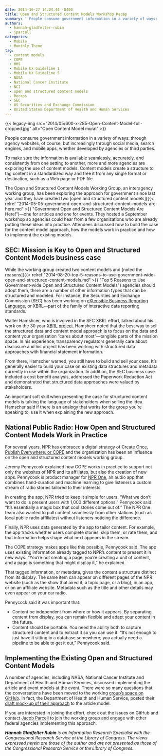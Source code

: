 ```yaml
---
date: 2014-10-27 14:24:44 -0400
title: Open and Structured Content Models Workshop Recap
summary: ' People consume government information in a variety of ways: through agency websites, of course, but increasingly through social media, search engines, and mobile apps, whether developed by agencies or third parties. To make sure the information is available seamlessly, accurately, and consistently from one setting to another,'
authors:
  - hannah-gladfelter-rubin
  - jparcell
categories:
  - Mobile
  - Monthly Theme
tag:
  - content models
  - COPE
  - HHS
  - Mobile UX Guideline 1
  - Mobile UX Guideline 5
  - NASA
  - National Cancer Institute
  - NCI
  - open and structured content models
  - Recaps
  - SEC
  - US Securities and Exchange Commission
  - United States Department of Health and Human Services
---
```


{{< legacy-img src="2014/05/600-x-285-Open-Content-Model-full-cropped.jpg" alt="Open Content Model mural" >}}

People consume government information in a variety of ways: through agency websites, of course, but increasingly through social media, search engines, and mobile apps, whether developed by agencies or third parties.

To make sure the information is available seamlessly, accurately, and consistently from one setting to another, more and more agencies are exploring the use of content models. Content models create a structure to tag content in a standardized way and free it from any single format or destination, such as a Web page or PDF file.

The Open and Structured Content Models Working Group, an interagency working group, has been exploring the approach for government since last year and they have created two [open and structured content models]({{< relref "2014-05-05-government-open-and-structured-content-models-are-here.md" >}} "Government Open and Structured Content Models Are Here!")—one for articles and one for events. They hosted a September workshop so agencies could hear from a few organizations who are already putting these ideas into practice. Attendees discussed how to build the case for the content model approach, how the models work in practice and how to implement the existing models.

## SEC: Mission is Key to Open and Structured Content Models business case

While the working group created two content models and [noted the reasons]({{< relref "2014-08-20-top-5-reasons-to-use-government-wide-open-and-structured-content-models.md" >}} "Top 5 Reasons to Use Government-wide Open and Structured Content Models") agencies should adopt them, there are a number of other information types that can be structured and modeled. For instance, the Securities and Exchange Commission (SEC) has been working on [eXtensible Business Reporting Language](http://en.wikipedia.org/wiki/XBRL), or XBRL—part of the family of interactive data reporting standards.

Walter Hamshcer, who is involved in the SEC XBRL effort, talked about his work on the 30 year [XBRL project](http://xbrl.sec.gov/). Hamshcer noted that the best way to sell the structured data and content model approach is to focus on the data and content your organization “cares about most”—tangible parts of the mission space. In his experience, transparency regulators generally care about disclosure and his project has been working with structured data approaches with financial statement information.

From there, Hamscher warned, you still have to build and sell your case. It’s generally easier to build your case on existing data structures and metadata currently in use within the organization. In addition, the SEC business case included a cost benefit analysis, addressed the Paperwork Reduction Act and demonstrated that structured data approaches were valued by stakeholders.

An important soft skill when presenting the case for structured content models is talking the language of stakeholders when selling the idea. Hamscher said if there is an analogy that works for the group you’re speaking to, use it when explaining the new approach.

## National Public Radio: How Open and Structured Content Models Work in Practice

For several years, NPR has embraced a digital strategy of [Create Once, Publish Everywhere, or COPE](http://www.programmableweb.com/news/cope-create-once-publish-everywhere/2009/10/13) and the organization has been an influence on the open and structured content models working group.

Jeremy Pennycook explained how COPE works in practice to support not only the websites of NPR and its affiliates, but also the creation of new apps. Pennycook is product manager for [NPR One](http://www.npr.org/about/products/npr-one/), an audio app that combines hand-curation and machine learning to give listeners a custom stream of radio stories tailored to their interests.

In creating the app, NPR tried to keep it simple for users. &#8220;What we don&#8217;t want to do is present users with 1,000 different options,” Pennycook said. “It&#8217;s essentially a magic box that cool stories come out of.” The NPR One team also wanted to pull content seamlessly from other stations (such as local public radio affiliates) without listeners noticing the difference.

Finally, NPR uses data generated by the app to tailor content. For example, the app tracks whether users complete stories, skip them, or rate them, and that information helps shape what next appears in the stream.

The COPE strategy makes apps like this possible, Pennycook said. The app uses existing information already tagged to NPR’s content to present it in new ways. &#8220;You&#8217;re not creating a page, you&#8217;re creating a unit of content, and a page is something that might display it,&#8221; he explained.

That tagged information, or metadata, gives the content a structure distinct from its display. The same item can appear on different pages of the NPR website (such as the show that aired it, a topic page, or a blog), in an app, or on an affiliate website. Metadata such as the title and other details may even appear on your car radio.

Pennycock said it was important that:

  * Content be independent from where or how it appears. By separating content from display, you can remain flexible and adapt your content in the future.
  * Content should be portable. You need the ability both to capture structured content and to extract it so you can use it. &#8220;It&#8217;s not enough to just have it sitting in a database somewhere; you actually need a pipeline to be able to get it out,&#8221; Pennycook said.

## Implementing the Existing Open and Structured Content Models

A number of agencies, including NASA, National Cancer Institute and Department of Health and Human Services, discussed implementing the article and event models at the event. There were so many questions that the conversations have been moved to the working [group’s space on GitHub](https://github.com/GSA/Open-And-Structured-Content-Models/issues). In fact, the Department of Health and Human Service, posted their [draft mock-up of their approach](https://github.com/GSA/Open-And-Structured-Content-Models/issues/9) to the article model.

If you are interested in joining the effort, check out the issues on GitHub and contact [Jacob Parcell](mailto:jacob.parcell@gsa.gov) to join the working group and engage with other federal agencies implementing this approach.

_**Hannah Gladfelter Rubin** is an Information Research Specialist with the Congressional Research Service at the Library of Congress. The views expressed herein are those of the author and are not presented as those of the Congressional Research Service or the Library of Congress._